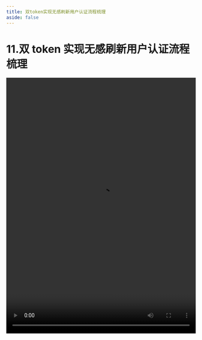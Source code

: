 ```yaml
---
title: 双token实现无感刷新用户认证流程梳理
aside: false
---
```


# 11.双 token 实现无感刷新用户认证流程梳理

<video autoplay src="http://qn.chinavanes.com/interview/project-interview/11.双token实现无感刷新用户认证流程梳理.mp4" controls controlsList="nodownload" width="100%" height="680"/>

